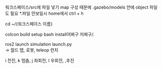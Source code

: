 워크스페이스/src에 파일 넣기
map 구성 때문에 .gazebo/models 안에 object 파일도 필요
*.파일 안보일시 home에서 ctrl + h

cd ~/{워크스페이스 이름}

colcon build
setup bash install어쩌구 저쩌구/.

ros2 launch simulation launch.py   
-> 월드 맵, 로봇, teleop 런치

i 전진, k 멈춤, j 좌회전, l 우회전, ,후진 
